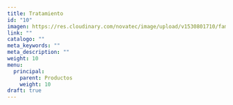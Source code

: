 ```yaml
---
title: Tratamiento
id: "10"
imagen: https://res.cloudinary.com/novatec/image/upload/v1530801710/familias/
link: ""
catalogo: ""
meta_keywords: ""
meta_description: ""
weight: 10
menu:
  principal:
    parent: Productos
    weight: 10
draft: true
---
```

